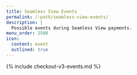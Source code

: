 ```yaml
---
title: Seamless View Events
permalink: /:path/seamless-view-events/
description: |
  Possible events during Seamless View payments.
menu_order: 2500
icon:
  content: event
  outlined: true
---
```


{% include checkout-v3-events.md %}
